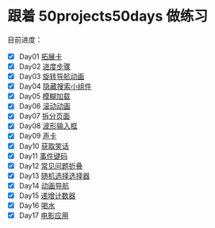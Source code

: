 # 跟着 50projects50days 做练习

目前进度：

- [x] Day01 [拓展卡](https://github.com/xinxin1228/50day/tree/main/01_expanding-cards)
- [x] Day02 [进度步骤](https://github.com/xinxin1228/50day/tree/main/02_progress-steps)
- [x] Day03 [旋转导航动画](https://github.com/xinxin1228/50day/tree/main/03_rotating-nav-animation)
- [x] Day04 [隐藏搜索小组件](https://github.com/xinxin1228/50day/tree/main/04_hidden-search)
- [x] Day05 [模糊加载](https://github.com/xinxin1228/50day/tree/main/05_blurry-loading)
- [x] Day06 [滚动动画](https://github.com/xinxin1228/50day/tree/main/06_scroll-animation)
- [x] Day07 [拆分页面](https://github.com/xinxin1228/50day/tree/main/07_split-landing-page)
- [x] Day08 [波形输入框](https://github.com/xinxin1228/50day/tree/main/08_form-input-wave)
- [x] Day09 [声卡](https://github.com/xinxin1228/50day/tree/main/09_sound-board)
- [x] Day10 [获取笑话](https://github.com/xinxin1228/50day/tree/main/10_dad-jokes)
- [x] Day11 [事件键码](https://github.com/xinxin1228/50day/tree/main/11_event-keycodes)
- [x] Day12 [常见问题折叠](https://github.com/xinxin1228/50day/tree/main/12_faq-collapse)
- [x] Day13 [随机选择选择器](https://github.com/xinxin1228/50day/tree/main/13_random-choice-picker)
- [x] Day14 [动画导航](https://github.com/xinxin1228/50day/tree/main/14_animated-navigation)
- [x] Day15 [递增计数器](https://github.com/xinxin1228/50day/tree/main/15_incrementing-counter)
- [x] Day16 [喝水](https://github.com/xinxin1228/50day/tree/main/16_drink-water)
- [x] Day17 [电影应用](https://github.com/xinxin1228/50day/tree/main/17_movie-app)
